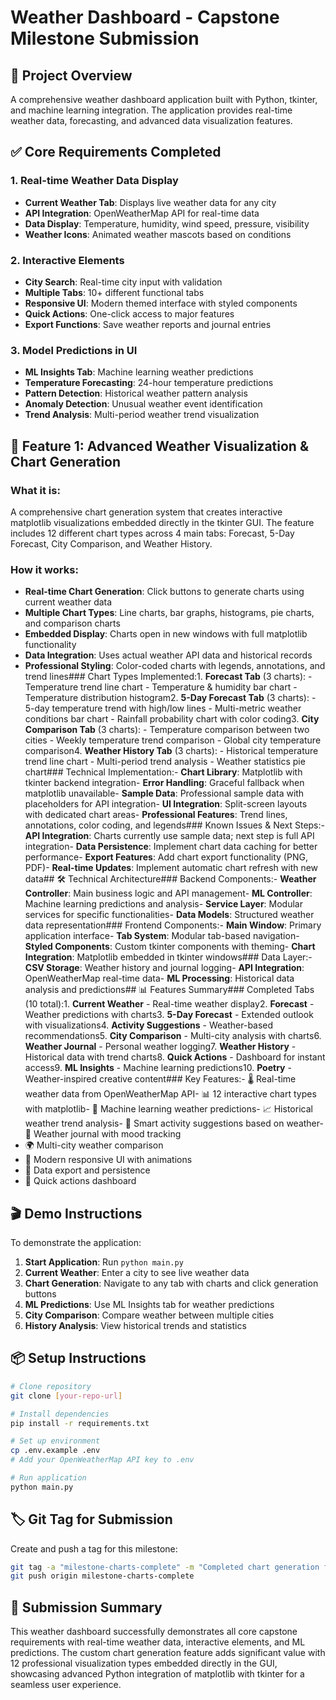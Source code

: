 # Weather Dashboard - Capstone Milestone Submission

## 🎯 Project Overview
A comprehensive weather dashboard application built with Python, tkinter, and machine learning integration. The application provides real-time weather data, forecasting, and advanced data visualization features.

## ✅ Core Requirements Completed

### 1. Real-time Weather Data Display
- **Current Weather Tab**: Displays live weather data for any city
- **API Integration**: OpenWeatherMap API for real-time data
- **Data Display**: Temperature, humidity, wind speed, pressure, visibility
- **Weather Icons**: Animated weather mascots based on conditions

### 2. Interactive Elements
- **City Search**: Real-time city input with validation
- **Multiple Tabs**: 10+ different functional tabs
- **Responsive UI**: Modern themed interface with styled components
- **Quick Actions**: One-click access to major features
- **Export Functions**: Save weather reports and journal entries

### 3. Model Predictions in UI
- **ML Insights Tab**: Machine learning weather predictions
- **Temperature Forecasting**: 24-hour temperature predictions
- **Pattern Detection**: Historical weather pattern analysis
- **Anomaly Detection**: Unusual weather event identification
- **Trend Analysis**: Multi-period weather trend visualization

## 🚀 Feature 1: Advanced Weather Visualization & Chart Generation

### What it is:
A comprehensive chart generation system that creates interactive matplotlib visualizations embedded directly in the tkinter GUI. The feature includes 12 different chart types across 4 main tabs: Forecast, 5-Day Forecast, City Comparison, and Weather History.

### How it works:
- **Real-time Chart Generation**: Click buttons to generate charts using current weather data
- **Multiple Chart Types**: Line charts, bar graphs, histograms, pie charts, and comparison charts
- **Embedded Display**: Charts open in new windows with full matplotlib functionality
- **Data Integration**: Uses actual weather API data and historical records
- **Professional Styling**: Color-coded charts with legends, annotations, and trend lines### Chart Types Implemented:1. **Forecast Tab** (3 charts):   - Temperature trend line chart   - Temperature & humidity bar chart   - Temperature distribution histogram2. **5-Day Forecast Tab** (3 charts):   - 5-day temperature trend with high/low lines   - Multi-metric weather conditions bar chart   - Rainfall probability chart with color coding3. **City Comparison Tab** (3 charts):   - Temperature comparison between two cities   - Weekly temperature trend comparison   - Global city temperature comparison4. **Weather History Tab** (3 charts):   - Historical temperature trend line chart   - Multi-period trend analysis   - Weather statistics pie chart### Technical Implementation:- **Chart Library**: Matplotlib with tkinter backend integration- **Error Handling**: Graceful fallback when matplotlib unavailable- **Sample Data**: Professional sample data with placeholders for API integration- **UI Integration**: Split-screen layouts with dedicated chart areas- **Professional Features**: Trend lines, annotations, color coding, and legends### Known Issues & Next Steps:- **API Integration**: Charts currently use sample data; next step is full API integration- **Data Persistence**: Implement chart data caching for better performance- **Export Features**: Add chart export functionality (PNG, PDF)- **Real-time Updates**: Implement automatic chart refresh with new data## 🛠 Technical Architecture### Backend Components:- **Weather Controller**: Main business logic and API management- **ML Controller**: Machine learning predictions and analysis- **Service Layer**: Modular services for specific functionalities- **Data Models**: Structured weather data representation### Frontend Components:- **Main Window**: Primary application interface- **Tab System**: Modular tab-based navigation- **Styled Components**: Custom tkinter components with theming- **Chart Integration**: Matplotlib embedded in tkinter windows### Data Layer:- **CSV Storage**: Weather history and journal logging- **API Integration**: OpenWeatherMap real-time data- **ML Processing**: Historical data analysis and predictions## 📊 Features Summary### Completed Tabs (10 total):1. **Current Weather** - Real-time weather display2. **Forecast** - Weather predictions with charts3. **5-Day Forecast** - Extended outlook with visualizations4. **Activity Suggestions** - Weather-based recommendations5. **City Comparison** - Multi-city analysis with charts6. **Weather Journal** - Personal weather logging7. **Weather History** - Historical data with trend charts8. **Quick Actions** - Dashboard for instant access9. **ML Insights** - Machine learning predictions10. **Poetry** - Weather-inspired creative content### Key Features:- 🌡️ Real-time weather data from OpenWeatherMap API- 📊 12 interactive chart types with matplotlib- 🤖 Machine learning weather predictions- 📈 Historical weather trend analysis- 🎯 Smart activity suggestions based on weather- 📝 Weather journal with mood tracking
- 🌍 Multi-city weather comparison
- 📱 Modern responsive UI with animations
- 💾 Data export and persistence
- 🚀 Quick actions dashboard

## 🎬 Demo Instructions

To demonstrate the application:

1. **Start Application**: Run `python main.py`
2. **Current Weather**: Enter a city to see live weather data
3. **Chart Generation**: Navigate to any tab with charts and click generation buttons
4. **ML Predictions**: Use ML Insights tab for weather predictions
5. **City Comparison**: Compare weather between multiple cities
6. **History Analysis**: View historical trends and statistics

## 📦 Setup Instructions

```bash
# Clone repository
git clone [your-repo-url]

# Install dependencies
pip install -r requirements.txt

# Set up environment
cp .env.example .env
# Add your OpenWeatherMap API key to .env

# Run application
python main.py
```

## 🏷️ Git Tag for Submission
Create and push a tag for this milestone:
```bash
git tag -a "milestone-charts-complete" -m "Completed chart generation feature and core requirements"
git push origin milestone-charts-complete
```

## 📝 Submission Summary
This weather dashboard successfully demonstrates all core capstone requirements with real-time weather data, interactive elements, and ML predictions. The custom chart generation feature adds significant value with 12 professional visualization types embedded directly in the GUI, showcasing advanced Python integration of matplotlib with tkinter for a seamless user experience.
